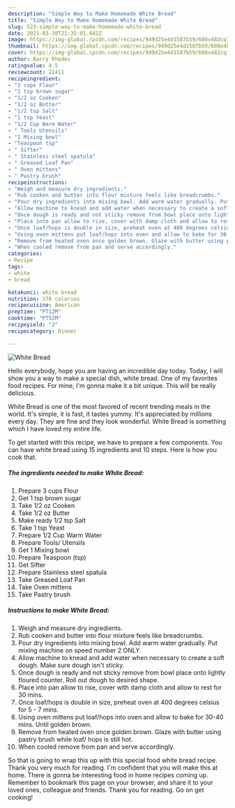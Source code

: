 ```yaml
---
description: "Simple Way to Make Homemade White Bread"
title: "Simple Way to Make Homemade White Bread"
slug: 523-simple-way-to-make-homemade-white-bread
date: 2021-03-30T21:35:01.842Z
image: https://img-global.cpcdn.com/recipes/949d25e4d1587b59/680x482cq70/white-bread-recipe-main-photo.jpg
thumbnail: https://img-global.cpcdn.com/recipes/949d25e4d1587b59/680x482cq70/white-bread-recipe-main-photo.jpg
cover: https://img-global.cpcdn.com/recipes/949d25e4d1587b59/680x482cq70/white-bread-recipe-main-photo.jpg
author: Barry Rhodes
ratingvalue: 4.5
reviewcount: 22411
recipeingredient:
- "3 cups Flour"
- "1 tsp brown sugar"
- "1/2 oz Cooken"
- "1/2 oz Butter"
- "1/2 tsp Salt"
- "1 tsp Yeast"
- "1/2 Cup Warm Water"
- " Tools Utensils"
- "1 Mixing bowl"
- "Teaspoon tsp"
- " Sifter"
- " Stainless steel spatula"
- " Greased Loaf Pan"
- " Oven mittens"
- " Pastry brush"
recipeinstructions:
- "Weigh and measure dry ingredients."
- "Rub cooken and butter into flour mixture feels like breadcrumbs."
- "Pour dry ingredients into mixing bowl. Add warm water gradually. Put mixing machine on speed number 2 ONLY."
- "Allow machine to knead and add water when necessary to create a soft dough. Make sure dough isn&#39;t sticky."
- "Once dough is ready and not sticky remove from bowl place onto lightly floured counter. Roll out dough to desired shape."
- "Place into pan allow to rise, cover with damp cloth and allow to rest for 30 mins."
- "Once loaf/hops is double in size, preheat oven at 400 degrees celsius for 5 - 7 mins."
- "Using oven mittens put loaf/hops into oven and allow to bake for 30-40 mins. Until golden brown."
- "Remove from heated oven once golden brown. Glaze with butter using pastry brush while loaf/ hops is still hot."
- "When cooled remove from pan and serve accordingly."
categories:
- Recipe
tags:
- white
- bread

katakunci: white bread 
nutrition: 278 calories
recipecuisine: American
preptime: "PT12M"
cooktime: "PT52M"
recipeyield: "2"
recipecategory: Dinner

---
```



![White Bread](https://img-global.cpcdn.com/recipes/949d25e4d1587b59/680x482cq70/white-bread-recipe-main-photo.jpg)

Hello everybody, hope you are having an incredible day today. Today, I will show you a way to make a special dish, white bread. One of my favorites food recipes. For mine, I'm gonna make it a bit unique. This will be really delicious.



White Bread is one of the most favored of recent trending meals in the world. It's simple, it is fast, it tastes yummy. It's appreciated by millions every day. They are fine and they look wonderful. White Bread is something which I have loved my entire life.


To get started with this recipe, we have to prepare a few components. You can have white bread using 15 ingredients and 10 steps. Here is how you cook that.

<!--inarticleads1-->

##### The ingredients needed to make White Bread:

1. Prepare 3 cups Flour
1. Get 1 tsp brown sugar
1. Take 1/2 oz Cooken
1. Take 1/2 oz Butter
1. Make ready 1/2 tsp Salt
1. Take 1 tsp Yeast
1. Prepare 1/2 Cup Warm Water
1. Prepare  Tools/ Utensils
1. Get 1 Mixing bowl
1. Prepare Teaspoon (tsp)
1. Get  Sifter
1. Prepare  Stainless steel spatula
1. Take  Greased Loaf Pan
1. Take  Oven mittens
1. Take  Pastry brush




<!--inarticleads2-->

##### Instructions to make White Bread:

1. Weigh and measure dry ingredients.
1. Rub cooken and butter into flour mixture feels like breadcrumbs.
1. Pour dry ingredients into mixing bowl. Add warm water gradually. Put mixing machine on speed number 2 ONLY.
1. Allow machine to knead and add water when necessary to create a soft dough. Make sure dough isn&#39;t sticky.
1. Once dough is ready and not sticky remove from bowl place onto lightly floured counter. Roll out dough to desired shape.
1. Place into pan allow to rise, cover with damp cloth and allow to rest for 30 mins.
1. Once loaf/hops is double in size, preheat oven at 400 degrees celsius for 5 - 7 mins.
1. Using oven mittens put loaf/hops into oven and allow to bake for 30-40 mins. Until golden brown.
1. Remove from heated oven once golden brown. Glaze with butter using pastry brush while loaf/ hops is still hot.
1. When cooled remove from pan and serve accordingly.




So that is going to wrap this up with this special food white bread recipe. Thank you very much for reading. I'm confident that you will make this at home. There is gonna be interesting food in home recipes coming up. Remember to bookmark this page on your browser, and share it to your loved ones, colleague and friends. Thank you for reading. Go on get cooking!
